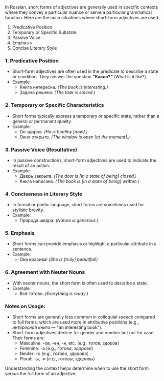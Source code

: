 In Russian, short forms of adjectives are generally used in specific contexts where they convey a particular nuance or serve a particular grammatical function. Here are the main situations where short-form adjectives are used:

1. Predicative Position
2. Temporary or Specific Substate
3. Passive Voice
4. Emphasis
5. Concise Literary Style

### 1. **Predicative Position**

- Short-form adjectives are often used in the predicate to describe a state or condition. They answer the question **"Каков?"** (What is it like?).
- Example:
    - Книга интересна. _(The book is interesting.)_
    - Задача решена. _(The task is solved.)_

### 2. **Temporary or Specific Characteristics**

- Short forms typically express a temporary or specific state, rather than a general or permanent quality.
- Example:
    - Он здоров. _(He is healthy [now].)_
    - Окно открыто. _(The window is open [at the moment].)_

### 3. **Passive Voice (Resultative)**

- In passive constructions, short-form adjectives are used to indicate the result of an action.
- Example:
    - Дверь закрыта. _(The door is [in a state of being] closed.)_
    - Книга написана. _(The book is [in a state of being] written.)_

### 4. **Conciseness in Literary Style**

- In formal or poetic language, short forms are sometimes used for stylistic brevity.
- Example:
    - Природа щедра. _(Nature is generous.)_

### 5. **Emphasis**

- Short forms can provide emphasis or highlight a particular attribute in a sentence.
- Example:
    - Она красива! _(She is [truly] beautiful!)_

### 6. **Agreement with Neuter Nouns**

- With neuter nouns, the short form is often used to describe a state.
- Example:
    - Всё готово. _(Everything is ready.)_

### Notes on Usage:

- Short forms are generally less common in colloquial speech compared to full forms, which are used more in attributive positions (e.g., _интересная книга_ — "an interesting book").
- Short-form adjectives decline for gender and number but not for case. Their forms are:
    - Masculine: -ов, -ен, -н, etc. (e.g., _готов_, _здоров_)
    - Feminine: -а (e.g., _готова_, _здорова_)
    - Neuter: -о (e.g., _готово_, _здорово_)
    - Plural: -ы, -и (e.g., _готовы_, _здоровы_)

Understanding the context helps determine when to use the short form versus the full form of an adjective.